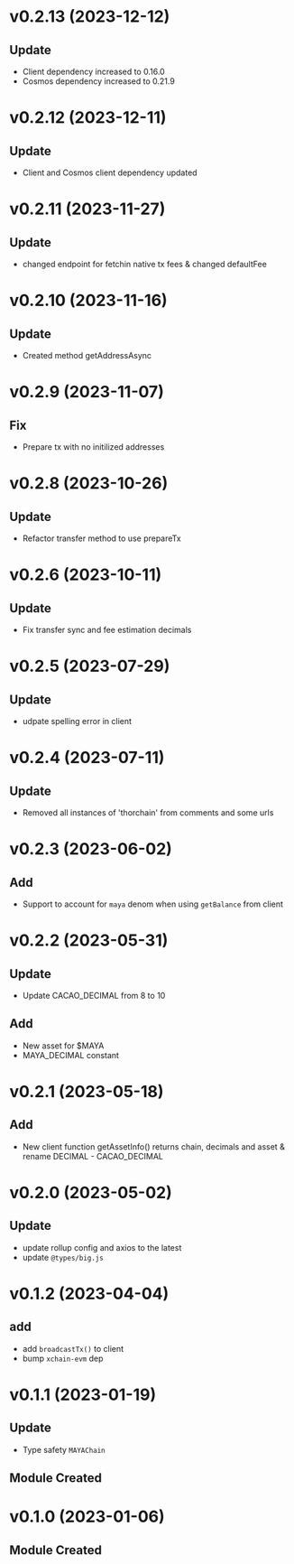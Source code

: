 # v0.2.13 (2023-12-12)

## Update

- Client dependency increased to 0.16.0
- Cosmos dependency increased to 0.21.9

# v0.2.12 (2023-12-11)

## Update

- Client and Cosmos client dependency updated

# v0.2.11 (2023-11-27)

## Update

- changed endpoint for fetchin native tx fees & changed defaultFee

# v0.2.10 (2023-11-16)

## Update

- Created method getAddressAsync

# v0.2.9 (2023-11-07)

## Fix

- Prepare tx with no initilized addresses

# v0.2.8 (2023-10-26)

## Update

- Refactor transfer method to use prepareTx

# v0.2.6 (2023-10-11)

## Update

- Fix transfer sync and fee estimation decimals

# v0.2.5 (2023-07-29)

## Update

- udpate spelling error in client

# v0.2.4 (2023-07-11)

## Update

- Removed all instances of 'thorchain' from comments and some urls

# v0.2.3 (2023-06-02)

## Add

- Support to account for `maya` denom when using `getBalance` from client

# v0.2.2 (2023-05-31)

## Update

- Update CACAO_DECIMAL from 8 to 10

## Add

- New asset for $MAYA
- MAYA_DECIMAL constant

# v0.2.1 (2023-05-18)

## Add

- New client function getAssetInfo() returns chain, decimals and asset & rename DECIMAL - CACAO_DECIMAL

# v0.2.0 (2023-05-02)

## Update

- update rollup config and axios to the latest
- update `@types/big.js`

# v0.1.2 (2023-04-04)

## add

- add `broadcastTx()` to client
- bump `xchain-evm` dep

# v0.1.1 (2023-01-19)

## Update

- Type safety `MAYAChain`

## Module Created

# v0.1.0 (2023-01-06)

## Module Created
